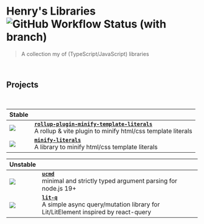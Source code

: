# Henry's Libraries &nbsp;![GitHub Workflow Status (with branch)](https://img.shields.io/github/actions/workflow/status/explodingcamera/esm/ci.yaml?branch=main&label=ALL%20BUILDS)

> A collection my of (TypeScript/JavaScript) libraries

<br />

## Projects

<br/>

| Stable                                                                                                                                                                                  |                                                                                                                                                                     |
| --------------------------------------------------------------------------------------------------------------------------------------------------------------------------------------- | ------------------------------------------------------------------------------------------------------------------------------------------------------------------- |
| [![](https://img.shields.io/npm/v/rollup-plugin-minify-template-literals?style=flat&colorA=000000&colorB=efefef)](https://www.npmjs.com/package/rollup-plugin-minify-template-literals) | [**`rollup-plugin-minify-template-literals`**](./packages/rollup-plugin-minify-template-literals) <br/> A rollup & vite plugin to minify html/css template literals |
| [![](https://img.shields.io/npm/v/minify-literals?style=flat&colorA=000000&colorB=efefef)](https://www.npmjs.com/package/minify-literals)                                               | [**`minify-literals`**](./packages/minify-literals) <br/> A library to minify html/css template literals                                                            |

| Unstable                                                                                                              |                                                                                                                        |
| --------------------------------------------------------------------------------------------------------------------- | ---------------------------------------------------------------------------------------------------------------------- |
| [![](https://img.shields.io/npm/v/ucmd?style=flat&colorA=000000&colorB=efefef)](https://www.npmjs.com/package/ucmd)   | [**`ucmd`**](./packages/ucmd) <br/> minimal and strictly typed argument parsing for node.js 19+                        |
| [![](https://img.shields.io/npm/v/lit-q?style=flat&colorA=000000&colorB=efefef)](https://www.npmjs.com/package/lit-q) | [**`lit-q`**](./packages/lit-q) <br/> A simple async query/mutation library for Lit/LitElement inspired by react-query |
